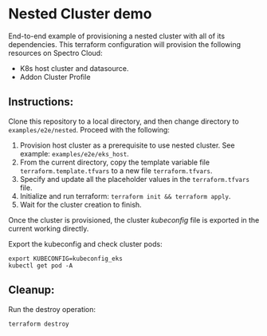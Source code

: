 # Nested Cluster demo

End-to-end example of provisioning a nested cluster with all of its dependencies. This terraform configuration
will provision the following resources on Spectro Cloud:
- K8s host cluster and datasource.
- Addon Cluster Profile

## Instructions:

Clone this repository to a local directory, and then change directory to `examples/e2e/nested`. Proceed with the following:
1. Provision host cluster as a prerequisite to use nested cluster. See example: `examples/e2e/eks_host`.
2. From the current directory, copy the template variable file `terraform.template.tfvars` to a new file `terraform.tfvars`.
3. Specify and update all the placeholder values in the `terraform.tfvars` file.
4. Initialize and run terraform: `terraform init && terraform apply`.
5. Wait for the cluster creation to finish.

Once the cluster is provisioned, the cluster _kubeconfig_ file is exported in the current working directly.

Export the kubeconfig and check cluster pods:

```shell
export KUBECONFIG=kubeconfig_eks
kubectl get pod -A
```

## Cleanup:

Run the destroy operation:

```shell
terraform destroy
```
